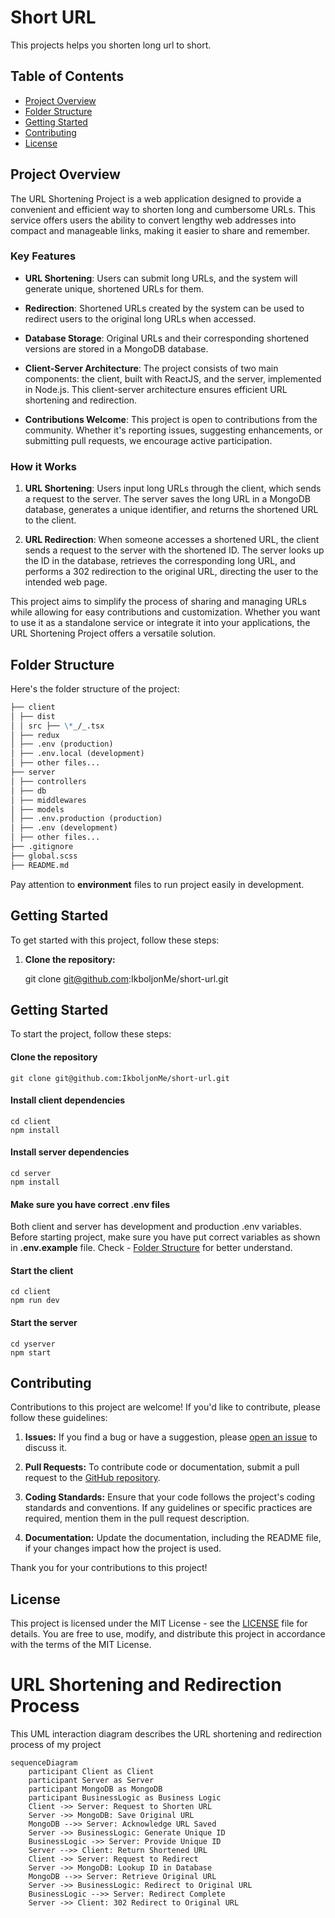 # Short URL

This projects helps you shorten long url to short.

## Table of Contents

- [Project Overview](#project-overview)
- [Folder Structure](#folder-structure)
- [Getting Started](#getting-started)
- [Contributing](#contributing)
- [License](#license)

## Project Overview

The URL Shortening Project is a web application designed to provide a convenient and efficient way to shorten long and cumbersome URLs. This service offers users the ability to convert lengthy web addresses into compact and manageable links, making it easier to share and remember.

### Key Features

- **URL Shortening**: Users can submit long URLs, and the system will generate unique, shortened URLs for them.

- **Redirection**: Shortened URLs created by the system can be used to redirect users to the original long URLs when accessed.

- **Database Storage**: Original URLs and their corresponding shortened versions are stored in a MongoDB database.

- **Client-Server Architecture**: The project consists of two main components: the client, built with ReactJS, and the server, implemented in Node.js. This client-server architecture ensures efficient URL shortening and redirection.

- **Contributions Welcome**: This project is open to contributions from the community. Whether it's reporting issues, suggesting enhancements, or submitting pull requests, we encourage active participation.

### How it Works

1. **URL Shortening**: Users input long URLs through the client, which sends a request to the server. The server saves the long URL in a MongoDB database, generates a unique identifier, and returns the shortened URL to the client.

2. **URL Redirection**: When someone accesses a shortened URL, the client sends a request to the server with the shortened ID. The server looks up the ID in the database, retrieves the corresponding long URL, and performs a 302 redirection to the original URL, directing the user to the intended web page.

This project aims to simplify the process of sharing and managing URLs while allowing for easy contributions and customization. Whether you want to use it as a standalone service or integrate it into your applications, the URL Shortening Project offers a versatile solution.

## Folder Structure

Here's the folder structure of the project:

```markdown
├── client
│ ├── dist
│ │ src ├── \*_/_.tsx
│ ├── redux
│ ├── .env (production)
│ ├── .env.local (development)
│ ├── other files...
├── server
│ ├── controllers
│ ├── db
│ ├── middlewares
│ ├── models
│ ├── .env.production (production)
│ ├── .env (development)
│ ├── other files...
├── .gitignore
├── global.scss
├── README.md
```

Pay attention to **environment** files to run project easily in development.

## Getting Started

To get started with this project, follow these steps:

1. **Clone the repository:**

   git clone git@github.com:IkboljonMe/short-url.git

## Getting Started

To start the project, follow these steps:

#### Clone the repository

    git clone git@github.com:IkboljonMe/short-url.git

#### Install client dependencies

    cd client
    npm install

#### Install server dependencies

    cd server
    npm install

#### Make sure you have correct .env files

Both client and server has development and production .env variables. Before starting project, make sure you have put correct variables as shown in **.env.example** file. Check - [Folder Structure](#folder-structure) for better understand.

#### Start the client

    cd client
    npm run dev

#### Start the server

    cd yserver
    npm start

## Contributing

Contributions to this project are welcome! If you'd like to contribute, please follow these guidelines:

1. **Issues:** If you find a bug or have a suggestion, please [open an issue](https://github.com/IkboljonMe/short-url#short-url/issues) to discuss it.

2. **Pull Requests:** To contribute code or documentation, submit a pull request to the [GitHub repository](https://github.com/IkboljonMe/short-url#short-url).

3. **Coding Standards:** Ensure that your code follows the project's coding standards and conventions. If any guidelines or specific practices are required, mention them in the pull request description.

4. **Documentation:** Update the documentation, including the README file, if your changes impact how the project is used.

Thank you for your contributions to this project!

## License

This project is licensed under the MIT License - see the [LICENSE](https://github.com/IkboljonMe/short-url/blob/main/LICENSE.txt) file for details. You are free to use, modify, and distribute this project in accordance with the terms of the MIT License.

# URL Shortening and Redirection Process

This UML interaction diagram describes the URL shortening and redirection process of my project

```mermaid
sequenceDiagram
    participant Client as Client
    participant Server as Server
    participant MongoDB as MongoDB
    participant BusinessLogic as Business Logic
    Client ->> Server: Request to Shorten URL
    Server ->> MongoDB: Save Original URL
    MongoDB -->> Server: Acknowledge URL Saved
    Server ->> BusinessLogic: Generate Unique ID
    BusinessLogic ->> Server: Provide Unique ID
    Server -->> Client: Return Shortened URL
    Client ->> Server: Request to Redirect
    Server ->> MongoDB: Lookup ID in Database
    MongoDB -->> Server: Retrieve Original URL
    Server ->> BusinessLogic: Redirect to Original URL
    BusinessLogic -->> Server: Redirect Complete
    Server ->> Client: 302 Redirect to Original URL


```
